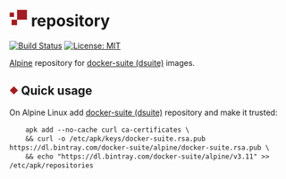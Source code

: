 # ![](https://github.com/docker-suite/artwork/raw/master/logo/png/logo_32.png) repository
[![Build Status](http://jenkins.hexocube.fr/job/docker-suite/job/repository/badge/icon?color=green&style=flat-square)](http://jenkins.hexocube.fr/job/docker-suite/job/repository/)
[![License: MIT](https://img.shields.io/badge/License-MIT-brightgreen.svg?style=flat-square)](https://opensource.org/licenses/MIT)

[Alpine][alpine] repository for [docker-suite (dsuite)][docker-suite] images.


## ![](https://github.com/docker-suite/artwork/raw/master/various/pin/png/pin_16.png) Quick usage

On Alpine Linux add [docker-suite (dsuite)][docker-suite] repository and make it trusted:

```
    apk add --no-cache curl ca-certificates \
    && curl -o /etc/apk/keys/docker-suite.rsa.pub https://dl.bintray.com/docker-suite/alpine/docker-suite.rsa.pub \
    && echo "https://dl.bintray.com/docker-suite/alpine/v3.11" >> /etc/apk/repositories
```

[alpine]: http://alpinelinux.org/
[docker-suite]: https://github.com/docker-suite/

